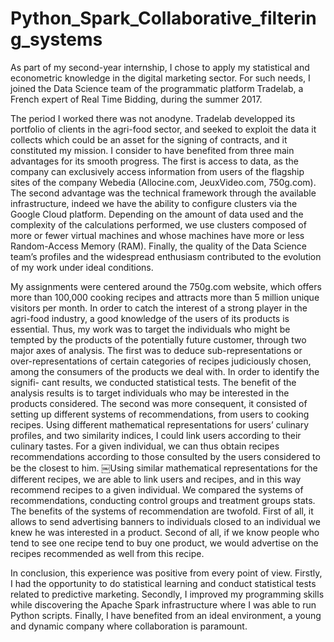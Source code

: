 # Python_Spark_Collaborative_filtering_systems
As part of my second-year internship, I chose to apply my statistical and econometric knowledge in the digital marketing sector. For such needs, I joined the Data Science team of the programmatic platform Tradelab, a French expert of Real Time Bidding, during the summer 2017.

The period I worked there was not anodyne. Tradelab developped its portfolio of clients in the agri-food sector, and seeked to exploit the data it collects which could be an asset for the signing of contracts, and it constituted my mission.
I consider to have benefited from three main advantages for its smooth progress.
The first is access to data, as the company can exclusively access information from users of the flagship sites of the company Webedia (Allocine.com, JeuxVideo.com, 750g.com).
The second advantage was the technical framework through the available infrastructure, indeed we have the ability to configure clusters via the Google Cloud platform. Depending on the amount of data used and the complexity of the calculations performed, we use clusters composed of more or fewer virtual machines and whose machines have more or less Random-Access Memory (RAM).
Finally, the quality of the Data Science team’s profiles and the widespread enthusiasm contributed to the evolution of my work under ideal conditions.

My assignments were centered around the 750g.com website, which offers more than 100,000 cooking recipes and attracts more than 5 million unique visitors per month. In order to catch the interest of a strong player in the agri-food industry, a good knowledge of the users of its products is essential. Thus, my work was to target the individuals who might be tempted by the products of the potentially future customer, through two major axes of analysis.
The first was to deduce sub-representations or over-representations of certain categories of recipes judiciously chosen, among the consumers of the products we deal with. In order to identify the signifi- cant results, we conducted statistical tests. The benefit of the analysis results is to target individuals who may be interested in the products considered.
The second was more consequent, it consisted of setting up different systems of recommendations, from users to cooking recipes. Using different mathematical representations for users’ culinary profiles, and two similarity indices, I could link users according to their culinary tastes. For a given individual, we can thus obtain recipes recommendations according to those consulted by the users considered to be the closest to him.
￼Using similar mathematical representations for the different recipes, we are able to link users and recipes, and in this way recommend recipes to a given individual.
We compared the systems of recommendations, conducting control groups and treatment groups stats.
The benefits of the systems of recommendation are twofold.
First of all, it allows to send advertising banners to individuals closed to an individual we knew he was interested in a product.
Second of all, if we know people who tend to see one recipe tend to buy one product, we would advertise on the recipes recommended as well from this recipe.


In conclusion, this experience was positive from every point of view. Firstly, I had the opportunity to do statistical learning and conduct statistical tests related to predictive marketing. Secondly, I improved my programming skills while discovering the Apache Spark infrastructure where I was able to run Python scripts. Finally, I have benefited from an ideal environment, a young and dynamic company where collaboration is paramount.
